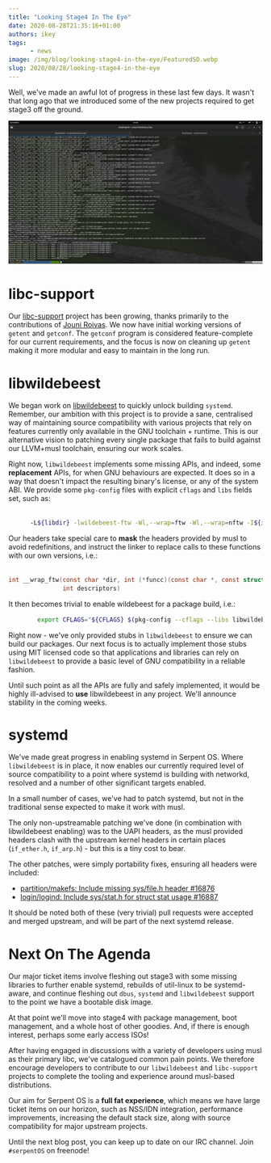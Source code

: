 ```yaml
---
title: "Looking Stage4 In The Eye"
date: 2020-08-28T21:35:16+01:00
authors: ikey
tags:
      - news
image: /img/blog/looking-stage4-in-the-eye/FeaturedSD.webp
slug: 2020/08/28/looking-stage4-in-the-eye
---
```


Well, we've made an awful lot of progress in these last few days. It wasn't
that long ago that we introduced some of the new projects required to get
stage3 off the ground.

![Building systemd the easy way](/img/blog/looking-stage4-in-the-eye/FeaturedSD.webp)
<!--truncate-->

# libc-support

Our [libc-support](https://dev.serpentos.com/source/libc-support/) project has been growing, thanks primarily to the contributions
of [Jouni Roivas](https://dev.serpentos.com/p/joroi/). We now have initial working versions
of `getent` and `getconf`. The `getconf` program is considered feature-complete
for our current requirements, and the focus is now on cleaning up `getent` making
it more modular and easy to maintain in the long run.

# libwildebeest

We began work on [libwildebeest](https://dev.serpentos.com/source/libwildebeest/) to quickly unlock building `systemd`.
Remember, our ambition with this project is to provide a sane, centralised way of
maintaining source compatibility with various projects that rely on features currently
only available in the GNU toolchain + runtime. This is our alternative vision to
patching every single package that fails to build against our LLVM+musl toolchain,
ensuring our work scales.

Right now, `libwildebeest` implements some missing APIs, and indeed, some **replacement** APIs,
for when GNU behaviours are expected. It does so in a way that doesn't impact the
resulting binary's license, or any of the system ABI. We provide some `pkg-config` files
with explicit `cflags` and `libs` fields set, such as:

```bash

      -L${libdir} -lwildebeest-ftw -Wl,--wrap=ftw -Wl,--wrap=nftw -I${includedir}/libwildebeest --include=lwb_ftw.h
```

Our headers take special care to **mask** the headers provided by musl to avoid redefinitions,
and instruct the linker to replace calls to these functions with our own versions, i.e.:

```c

int __wrap_ftw(const char *dir, int (*funcc)(const char *, const struct stat *, int),
               int descriptors)

```

It then becomes trivial to enable wildebeest for a package build, i.e.:

```bash
        export CFLAGS="${CFLAGS} $(pkg-config --cflags --libs libwildebeest)"
```

Right now - we've only provided stubs in `libwildebeest` to ensure we can build our packages.
Our next focus is to actually implement those stubs using MIT licensed code so that applications
and libraries can rely on `libwildebeest` to provide a basic level of GNU compatibility in a
reliable fashion.

Until such point as all the APIs are fully and safely implemented, it would be highly ill-advised
to **use** libwildebeest in any project. We'll announce stability in the coming weeks.

# systemd

We've made great progress in enabling systemd in Serpent OS. Where `libwildebeest` is in
place, it now enables our currently required level of source compatibility to a point where
systemd is building with networkd, resolved and a number of other significant targets enabled.

In a small number of cases, we've had to patch systemd, but not in the traditional sense
expected to make it work with musl.

The only non-upstreamable patching we've done (in combination with libwildebeest enabling)
was to the UAPI headers, as the musl provided headers clash with the upstream kernel headers
in certain places (`if_ether.h`, `if_arp.h`) - but this is a tiny cost to bear.

The other patches, were simply portability fixes, ensuring all headers were included:

 - [partition/makefs: Include missing sys/file.h header #16876](https://github.com/systemd/systemd/pull/16876)
 - [login/logind: Include sys/stat.h for struct stat usage #16887](https://github.com/systemd/systemd/pull/16887)

It should be noted both of these (very trivial) pull requests were accepted and merged upstream,
and will be part of the next systemd release.

# Next On The Agenda

Our major ticket items involve fleshing out stage3 with some missing libraries to further
enable systemd, rebuilds of util-linux to be systemd-aware, and continue fleshing out
`dbus`, `systemd` and `libwildebeest` support to the point we have a bootable disk image.

At that point we'll move into stage4 with package management, boot management, and
a whole host of other goodies. And, if there is enough interest, perhaps some early
access ISOs!

After having engaged in discussions with a variety of developers using musl as their
primary libc, we've catalogued common pain points. We therefore encourage developers
to contribute to our `libwildebeest` and `libc-support` projects to complete the
tooling and experience around musl-based distributions.

Our aim for Serpent OS is a **full fat experience**, which means we have large ticket
items on our horizon, such as NSS/IDN integration, performance improvements, increasing
the default stack size, along with source compatibility for major upstream projects.

Until the next blog post, you can keep up to date on our IRC channel. Join `#serpentOS` on freenode!
